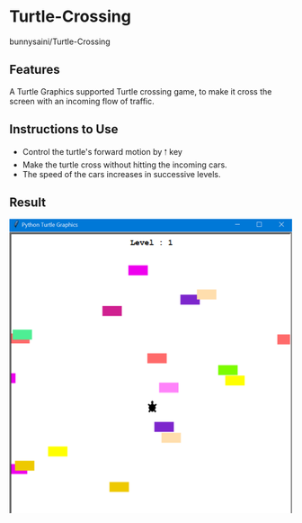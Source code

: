 # Turtle-Crossing
bunnysaini/Turtle-Crossing


## Features
A Turtle Graphics supported Turtle crossing game, to make it cross the screen with an incoming flow of traffic.

## Instructions to Use
- Control the turtle's forward motion by 🠑 key 
- Make the turtle cross without hitting the incoming cars.
- The speed of the cars increases in successive levels.

## Result
![alt text](test.PNG)
